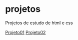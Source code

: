 # projetos
Projetos de estudo de html e css

<a href="https://gardex70.github.io/projetos/projeto01">Projeto01</a>
<a href="https://gardex70.github.io/projetos/projeto02">Projeto02</a>
